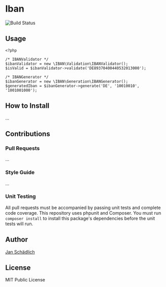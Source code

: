 # Iban

![Build Status](https://travis-ci.org/jschaedl/Iban.png)

## Usage

    <?php
    
    /* IBANValidator */
   	$ibanValidator = new \IBAN\Validation\IBANValidator();
   	$isValid = $ibanValidator->validate('DE89370400440532013000');
   	
   	/* IBANGenerator */
   	$ibanGenerator = new \IBAN\Generation\IBANGenerator();
   	$generatedIban = $ibanGenerator->generate('DE', '10010010', '1001001000');
   	
    
## How to Install

...

## Contributions

### Pull Requests

…

### Style Guide

…

### Unit Testing

All pull requests must be accompanied by passing unit tests and complete code coverage. This repository uses phpunit
and Composer. You must run `composer install` to install this package's dependencies before the unit tests will run.

## Author

[Jan Schädlich](https://github.com/jschaedl)

## License

MIT Public License
